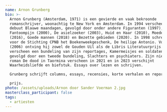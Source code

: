 ```yaml
---
name: Arnon Grunberg
bio: >-
  Arnon Grunberg (Amsterdam, 1971) is een gevierde en vaak bekroonde
  romanschrijver, woonachtig te New York en Amsterdam. In 1994 verscheen zijn
  debuut Blauwe maandagen, gevolgd door onder andere Figuranten (1997),
  Fantoompijn (2000), De asielzoeker (2003), Huid en Haar (2010), Moedervlekken
  (2016), Goede mannen (2018) en Bezette gebieden (2020). In 1998 schreef hij
  voor de Stichting CPNB het Boekenweekgeschenk, De heilige Antonio. Voor Tirza
  (2006) ontving hij zowel de Gouden Uil als de Libris Literatuurprijs. In 2009
  verscheen een bundeling van zijn reportages, Kamermeisjes en soldaten, in 2021
  gevolgd door een tweede bundeling, Slachters en psychiaters. Zijn nieuwste
  roman De dood in Taormina verscheen in 2021 en in 2023 verschijnt
  Waarheidsliefde en biefstuk. Essays over lezen en schrijven.

  Grunberg schrijft columns, essays, recensies, korte verhalen en reportages voor diverse kranten, weekbladen en literaire tijdschriften zoals NRC Handelsblad, Vrij Nederland, Humo en de VPRO- Gids. Daarnaast levert hij bijdragen aan internationale kranten en tijdschriften, zoals Die Welt, Die Zeit, Libération, Ha’aretz en The New York Times. Grunberg houdt een weblog bij op [www.arnongrunberg.com](https://www.arnongrunberg.com/), schreef wekelijks als ‘De mensendokter’ een bijdrage voor Vrij Nederland en had jarenlang een dagelijkse column in de Volkskrant, Voetnoot, die in boekvorm werd gebundeld. Zijn werk is vertaald in 29 talen. Voor zijn oeuvre ontving hij onder andere de Constantijn Huygens-prijs, de Gouden Ganzenveer, de Johannes Vermeer Prijs en de P.C. Hooft-

  prijs.
photo: /assets/uploads/Arnon door Sander Voerman 2.jpg
masterclass_participant: false
tags:
  - artiesten
---
```

